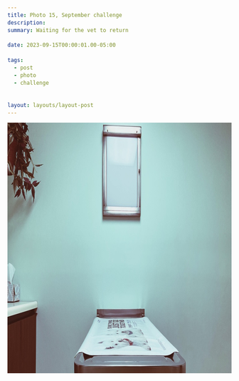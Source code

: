 ```yaml
---
title: Photo 15, September challenge
description:
summary: Waiting for the vet to return

date: 2023-09-15T00:00:01.00-05:00

tags:
  - post
  - photo
  - challenge


layout: layouts/layout-post
---
```

<img width="1000" height="562" class="img-border" src="/img/2023-09-15-vets.jpeg" alt="old xray light in vets office" />

